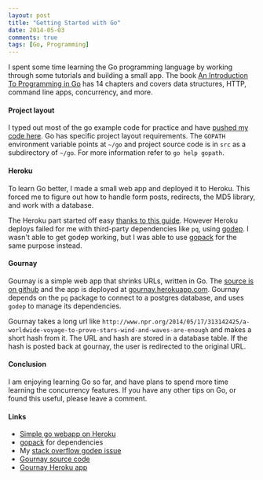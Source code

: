 ```yaml
---
layout: post
title: "Getting Started with Go"
date: 2014-05-03
comments: true
tags: [Go, Programming]
---
```


I spent some time learning the Go programming language by working through some tutorials and building a small app. The book [An Introduction To Programming in Go](http://www.golang-book.com/) has 14 chapters and covers data structures, HTTP, command line apps, concurrency, and more.

#### Project layout

I typed out most of the go example code for practice and have [pushed my code here](https://github.com/andyatkinson/golang-book). Go has specific project layout requirements. The `GOPATH` environment variable points at `~/go` and project source code is in `src` as a subdirectory of `~/go`. For more information refer to `go help gopath`.

#### Heroku

To learn Go better, I made a small web app and deployed it to Heroku. This forced me to figure out how to handle form posts, redirects, the MD5 library, and work with a database.

The Heroku part started off easy [thanks to this guide](http://mmcgrana.github.io/2012/09/getting-started-with-go-on-heroku.html). However Heroku deploys failed for me with third-party dependencies like `pq`, using [godep](https://github.com/tools/godep). I wasn't able to get godep working, but I was able to use [gopack](https://github.com/d2fn/gopack) for the same purpose instead.

#### Gournay

Gournay is a simple web app that shrinks URLs, written in Go. The [source is on github](https://github.com/andyatkinson/gournay) and the app is deployed at [gournay.herokuapp.com](http://gournay.herokuapp.com/). Gournay depends on the `pq` package to connect to a postgres database, and uses `godep` to manage its dependencies.

Gournay takes a long url like `http://www.npr.org/2014/05/17/313142425/a-worldwide-voyage-to-prove-stars-wind-and-waves-are-enough` and makes a short hash from it. The URL and hash are stored in a database table. If the hash is posted back at gournay, the user is redirected to the original URL.

#### Conclusion

I am enjoying learning Go so far, and have plans to spend more time learning the concurrency features. If you have any other tips on Go, or found this useful, please leave a comment.

#### Links

 * [Simple go webapp on Heroku](http://blog.joshsoftware.com/2014/02/28/a-simple-go-web-app-on-heroku-with-mongodb-on-mongohq/)
 * [gopack](https://github.com/d2fn/gopack) for dependencies
 * My [stack overflow godep issue](http://stackoverflow.com/questions/23745092/go-project-with-third-party-packages-on-heroku)
 * [Gournay source code](https://github.com/andyatkinson/gournay)
 * [Gournay Heroku app](http://gournay.herokuapp.com/)
